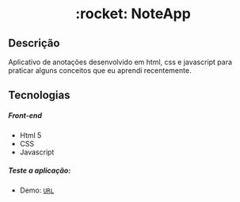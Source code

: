 <h1 align="center">:rocket: NoteApp </h1>

## Descrição
Aplicativo de anotações desenvolvido em html, css e javascript para praticar alguns conceitos que eu aprendi recentemente.

## Tecnologias

<h5>Front-end</h3>
<ul>
  <li>Html 5</li>
  <li>CSS</li>
  <li>Javascript </li>
</ul>

<h5>Teste a aplicação:</h5>

- Demo: <a href="https://Al3xsandro.github.io/NoteApp">`URL`</a>
